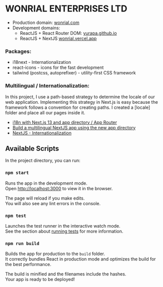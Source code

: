# WONRIAL ENTERPRISES LTD

- Production domain: [wonrial.com](https://wonrial.com)
- Development domains:
  - ReactJS + React Router DOM: [yurapa.github.io](https://yurapa.github.io)
  - ReactJS + NextJS [wonrial.vercel.app](https://wonrial.vercel.app/)

### Packages:

- i18next - Internationalization
- react-icons - icons for the fast development
- tailwind (postcss, autoprefixer) - utility-first CSS framework

### Multilingual / Internationalization:

In this project, I use a path-based strategy to determine the locale of our web application. Implementing this strategy in Next.js is easy because the framework follows a convention for creating paths. I created a [locale] folder and place all our pages inside it.
- [i18n with Next.js 13 and app directory / App Router](https://locize.com/blog/next-13-app-dir-i18n/)
- [Build a multilingual NextJS app using the new app directory](https://carlogino.com/blog/nextjs13-i18n)
- [NextJS - Internationalization](https://nextjs.org/docs/app/building-your-application/routing/internationalization)

## Available Scripts

In the project directory, you can run:

### `npm start`

Runs the app in the development mode.\
Open [http://localhost:3000](http://localhost:3000) to view it in the browser.

The page will reload if you make edits.\
You will also see any lint errors in the console.

### `npm test`

Launches the test runner in the interactive watch mode.\
See the section about [running tests](https://facebook.github.io/create-react-app/docs/running-tests) for more information.

### `npm run build`

Builds the app for production to the `build` folder.\
It correctly bundles React in production mode and optimizes the build for the best performance.

The build is minified and the filenames include the hashes.\
Your app is ready to be deployed!